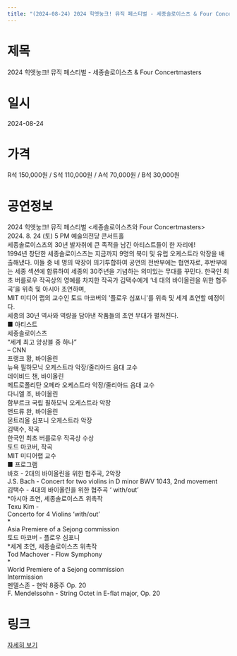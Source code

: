 ```yaml
---
title: "(2024-08-24) 2024 힉엣눙크! 뮤직 페스티벌 - 세종솔로이스츠 & Four Concertmasters"
---
```


# 제목
2024 힉엣눙크! 뮤직 페스티벌 - 세종솔로이스츠 & Four Concertmasters

# 일시
2024-08-24

# 가격
R석 150,000원 / S석 110,000원 / A석 70,000원 / B석 30,000원

# 공연정보
2024 힉엣눙크! 뮤직 페스티벌 <세종솔로이스츠와 Four Concertmasters>  
2024. 8. 24 (토) 5 PM 예술의전당 콘서트홀  
세종솔로이스츠의 30년 발자취에 큰 족적을 남긴 아티스트들이 한 자리에!  
1994년 창단한 세종솔로이스츠는 지금까지 9명의 북미 및 유럽 오케스트라 악장을 배출해냈다. 이들 중 네 명의 악장이 의기투합하여 공연의 전반부에는 협연자로, 후반부에는 세종 섹션에 합류하여 세종의 30주년을 기념하는 의미있는 무대를 꾸민다. 한국인 최초 버를로우 작곡상의 영예를 차지한 작곡가 김택수에게 ‘네 대의 바이올린을 위한 협주곡’을 위촉 및 아시아 초연하며,  
MIT 미디어 랩의 교수인 토드 마코버의 '플로우 심포니'를 위촉 및 세계 초연할 예정이다.  
세종의 30년 역사와 역량을 담아낸 작품들의 초연 무대가 펼쳐진다.  
■ 아티스트  
세종솔로이스츠  
“세계 최고 앙상블 중 하나”  
– CNN  
프랭크 황, 바이올린  
뉴욕 필하모닉 오케스트라 악장/줄리아드 음대 교수  
데이비드 챈, 바이올린  
메트로폴리탄 오페라 오케스트라 악장/줄리아드 음대 교수  
다니엘 조, 바이올린  
함부르크 국립 필하모닉 오케스트라 악장  
앤드류 완, 바이올린  
몬트리올 심포니 오케스트라 악장  
김택수, 작곡  
한국인 최초 버를로우 작곡상 수상  
토드 마코버, 작곡  
MIT 미디어랩 교수  
■ 프로그램  
바흐 - 2대의 바이올린을 위한 협주곡, 2악장  
J.S. Bach - Concert for two violins in D minor BWV 1043, 2nd movement  
김택수 - 4대의 바이올린을 위한 협주곡 ‘ with/out’  
*아시아 초연, 세종솔로이스츠 위촉작  
Texu Kim -  
Concerto for 4 Violins ‘with/out’  
*  
Asia Premiere of a Sejong commission  
토드 마코버 - 플로우 심포니  
*세계 초연, 세종솔로이스츠 위촉작  
Tod Machover - Flow Symphony  
*  
World Premiere of a Sejong commission  
Intermission  
멘델스존 - 현악 8중주 Op. 20  
F. Mendelssohn - String Octet in E-flat major, Op. 20

# 링크
[자세히 보기](https://www.sac.or.kr/site/main/show/show_view?SN=60793, "https://www.sac.or.kr/site/main/show/show_view?SN=60793")
